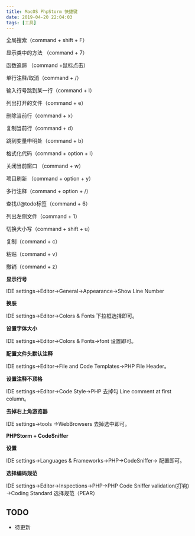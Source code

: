 ```yaml
---
title: MacOS PhpStorm 快捷键
date: 2019-04-20 22:04:03
tags: [工具]
---
```


全局搜索（command + shift + F）

显示类中的方法 （command + 7）

函数追踪 （command +鼠标点击）

单行注释/取消（command + /）

输入行号跳到某一行（command + l）

列出打开的文件（command + e）

删除当前行（command + x）

复制当前行（command + d）

跳到变量申明处（command + b）



格式化代码（command + option + l）

关闭当前窗口 （command + w）

项目刷新 （command + option + y）

多行注释（command + option + /）

查找//@todo标签（command + 6）

列出左侧文件（command + 1）

切换大小写（command + shift + u）

复制（command + c）

粘贴（command + v）

撤销（command + z）



**显示行号**

IDE settings->Editor->General->Appearance->Show Line Number

**换肤**

IDE settings->Editor->Colors & Fonts 下拉框选择即可。

**设置字体大小**

IDE settings->Editor->Colors & Fonts->font 设置即可。

**配置文件头默认注释**

IDE settings->Editor->File and Code Templates->PHP File Header。

**设置注释不顶格**

IDE settings->Editor->Code Style->PHP 去掉勾 Line comment at first column。

**去掉右上角游览器**

IDE settings->tools ->WebBrowsers  去掉选中即可。

**PHPStorm + CodeSniffer**

**设置**

IDE settings->Languages & Frameworks->PHP->CodeSniffer-> 配置即可。

**选择编码规范**

IDE settings->Editor->Inspections->PHP->PHP Code Sniffer validation(打钩) ->Coding Standard 选择规范（PEAR）



## TODO 

- 待更新